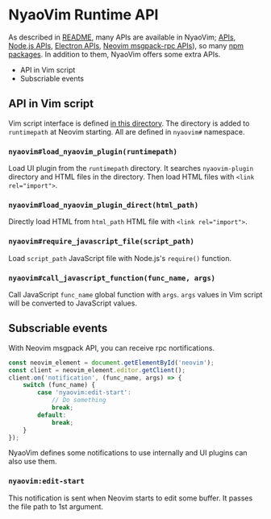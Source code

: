 NyaoVim Runtime API
===================

As described in [README](../README.md), many APIs are available in NyaoVim; [<neovim-component> APIs](https://github.com/rhysd/neovim-component), [Node.js APIs](https://nodejs.org/en/docs/), [Electron APIs](https://github.com/atom/electron/tree/master/docs/api), [Neovim msgpack-rpc APIs](https://neovim.io/doc/user/msgpack_rpc.html)), so many [npm packages](https://www.npmjs.com/).
In addition to them, NyaoVim offers some extra APIs.

- API in Vim script
- Subscriable events

## API in Vim script

Vim script interface is defined [in this directory](../runtime).  The directory is added to `runtimepath` at Neovim starting.  All are defined in `nyaovim#` namespace.

### `nyaovim#load_nyaovim_plugin(runtimepath)`

Load UI plugin from the `runtimepath` directory.  It searches `nyaovim-plugin` directory and HTML files in the directory.  Then load HTML files with `<link rel="import">`.

### `nyaovim#load_nyaovim_plugin_direct(html_path)`

Directly load HTML from `html_path` HTML file with `<link rel="import">`.

### `nyaovim#require_javascript_file(script_path)`

Load `script_path` JavaScript file with Node.js's `require()` function.

### `nyaovim#call_javascript_function(func_name, args)`

Call JavaScript `func_name` global function with `args`.  `args` values in Vim script will be converted to JavaScript values.

## Subscriable events

With Neovim msgpack API, you can receive rpc nortifications.

```javascript
const neovim_element = document.getElementById('neovim');
const client = neovim_element.editor.getClient();
client.on('notification', (func_name, args) => {
    switch (func_name) {
        case 'nyaovim:edit-start':
            // Do something
            break;
        default:
            break;
    }
});
```

NyaoVim defines some notifications to use internally and UI plugins can also use them.

### `nyaovim:edit-start`

This notification is sent when Neovim starts to edit some buffer.  It passes the file path to 1st argument.


